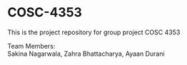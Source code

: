 # COSC-4353
This is the project repository for group project COSC 4353  
  
Team Members:  
Sakina Nagarwala,
Zahra Bhattacharya,
Ayaan Durani
